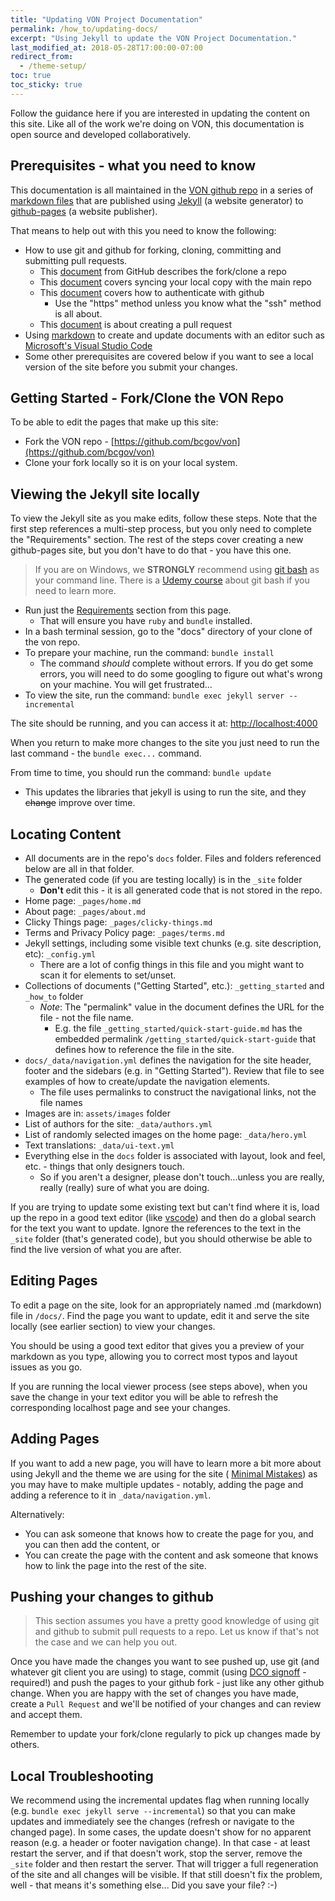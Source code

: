 ```yaml
---
title: "Updating VON Project Documentation"
permalink: /how_to/updating-docs/
excerpt: "Using Jekyll to update the VON Project Documentation."
last_modified_at: 2018-05-28T17:00:00-07:00
redirect_from:
  - /theme-setup/
toc: true
toc_sticky: true
---
```


Follow the guidance here if you are interested in updating the content on this site.  Like all of the work we're doing on VON, this documentation is open source and developed collaboratively.

## Prerequisites - what you need to know

This documentation is all maintained in the [VON github repo](https://github.com/bcgov/von) in a series of [markdown files](https://kramdown.gettalong.org/quickref.html) that are published using [Jekyll](https://jekyllrb.com/) (a website generator) to [github-pages](https://pages.github.com/) (a website publisher).

That means to help out with this you need to know the following:

* How to use git and github for forking, cloning, committing and submitting pull requests.
    * This [document](https://help.github.com/articles/fork-a-repo/) from GitHub describes the fork/clone a repo
    * This [document](https://help.github.com/articles/syncing-a-fork/) covers syncing your local copy with the main repo
    * This [document](https://help.github.com/articles/set-up-git/#next-steps-authenticating-with-github-from-git) covers how to authenticate with github
        * Use the "https" method unless you know what the "ssh" method is all about.
    * This [document](https://help.github.com/articles/creating-a-pull-request-from-a-fork/) is about creating a pull request
* Using [markdown](https://github.github.com/gfm/) to create and update documents with an editor such as [Microsoft's Visual Studio Code](https://code.visualstudio.com/)
* Some other prerequisites are covered below if you want to see a local version of the site before you submit your changes.

## Getting Started - Fork/Clone the VON Repo

To be able to edit the pages that make up this site:

* Fork the VON repo - [https://github.com/bcgov/von](https://github.com/bcgov/von)
* Clone your fork locally so it is on your local system.

## Viewing the Jekyll site locally

To view the Jekyll site as you make edits, follow these steps. Note that the first step references a multi-step process, but you only need to complete the "Requirements" section.  The rest of the steps cover creating a new github-pages site, but you don't have to do that - you have this one.

> If you are on Windows, we **STRONGLY** recommend using [git bash](https://gitforwindows.org/) as your command line. There is a [Udemy course](https://www.udemy.com/git-bash/) about git bash if you need to learn more.

* Run just the [Requirements](https://help.github.com/articles/setting-up-your-github-pages-site-locally-with-jekyll/) section from this page.
    * That will ensure you have `ruby` and `bundle` installed.
* In a bash terminal session, go to the "docs" directory of your clone of the von repo.
* To prepare your machine, run the command: ```bundle install```
  * The command _should_ complete without errors. If you do get some errors, you will need to do some googling to figure out what's wrong on your machine. You will get frustrated...
* To view the site, run the command: ```bundle exec jekyll server --incremental```

The site should be running, and you can access it at: [http://localhost:4000](http://localhost:4000)

When you return to make more changes to the site you just need to run the last command - the ```bundle exec...``` command.

From time to time, you should run the command: ```bundle update```
  * This updates the libraries that jekyll is using to run the site, and they ~~change~~ improve over time.

## Locating Content

* All documents are in the repo's `docs` folder. Files and folders referenced below are all in that folder.
* The generated code (if you are testing locally) is in the `_site` folder
    * **Don't** edit this - it is all generated code that is not stored in the repo.
* Home page: `_pages/home.md`
* About page: `_pages/about.md`
* Clicky Things page: `_pages/clicky-things.md`
* Terms and Privacy Policy page: `_pages/terms.md`
* Jekyll settings, including some visible text chunks (e.g. site description, etc): `_config.yml`
    * There are a lot of config things in this file and you might want to scan it for elements to set/unset.
* Collections of documents ("Getting Started", etc.): `_getting_started` and `_how_to` folder
  * *Note*: The "permalink" value in the document defines the URL for the file - not the file name. 
      * E.g. the file `_getting_started/quick-start-guide.md` has the embedded permalink `/getting_started/quick-start-guide` that defines how to reference the file in the site.
* `docs/_data/navigation.yml` defines the navigation for the site header, footer and the sidebars (e.g. in "Getting Started"). Review that file to see examples of how to create/update the navigation elements.
    * The file uses permalinks to construct the navigational links, not the file names
* Images are in: `assets/images` folder
* List of authors for the site: `_data/authors.yml`
* List of randomly selected images on the home page: `_data/hero.yml`
* Text translations: `_data/ui-text.yml`
* Everything else in the `docs` folder is associated with layout, look and feel, etc. - things that only designers touch.
    * So if you aren't a designer, please don't touch...unless you are really, really (really) sure of what you are doing.

If you are trying to update some existing text but can't find where it is, load up the repo in a good text editor (like [vscode](https://code.visualstudio.com/)) and then do a global search for the text you want to update.  Ignore the references to the text in the `_site` folder (that's generated code), but you should otherwise be able to find the live version of what you are after.

## Editing Pages

To edit a page on the site, look for an appropriately named .md (markdown) file in `/docs/`. Find the page you want to update, edit it and serve the site locally (see earlier section) to view your changes.

You should be using a good text editor that gives you a preview of your markdown as you type, allowing you to correct most typos and layout issues as you go.

If you are running the local viewer process (see steps above), when you save the change in your text editor you will be able to refresh the corresponding localhost page and see your changes.

## Adding Pages

If you want to add a new page, you will have to learn more a bit more about using Jekyll and the theme we are using for the site ( [Minimal Mistakes](https://mmistakes.github.io/minimal-mistakes/)) as you may have to make multiple updates - notably, adding the page and adding a reference to it in `_data/navigation.yml`.

Alternatively:

* You can ask someone that knows how to create the page for you, and you can then add the content, or
* You can create the page with the content and ask someone that knows how to link the page into the rest of the site.

## Pushing your changes to github

> This section assumes you have a pretty good knowledge of using git and github to submit pull requests to a repo. Let us know if that's not the case and we can help you out.

Once you have made the changes you want to see pushed up, use git (and whatever git client you are using) to stage, commit (using [DCO signoff](https://stackoverflow.com/questions/1962094/what-is-the-sign-off-feature-in-git-for) - required!) and push the pages to your github fork - just like any other github change. When you are happy with the set of changes you have made, create a `Pull Request` and we'll be notified of your changes and can review and accept them.

Remember to update your fork/clone regularly to pick up changes made by others.

## Local Troubleshooting

We recommend using the incremental updates flag when running locally (e.g. `bundle exec jekyll serve --incremental`) so that you can make updates and immediately see the changes (refresh or navigate to the changed page). In some cases, the update doesn't show for no apparent reason (e.g. a header or footer navigation change). In that case - at least restart the server, and if that doesn't work, stop the server, remove the `_site` folder and then restart the server.  That will trigger a full regeneration of the site and all changes will be visible. If that still doesn't fix the problem, well - that means it's something else...  Did you save your file? :-)